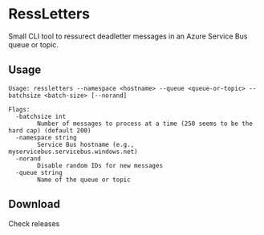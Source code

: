 # RessLetters
Small CLI tool to ressurect deadletter messages in an Azure Service Bus queue or topic.

## Usage
```
Usage: ressletters --namespace <hostname> --queue <queue-or-topic> --batchsize <batch-size> [--norand]

Flags:
  -batchsize int
        Number of messages to process at a time (250 seems to be the hard cap) (default 200)
  -namespace string
        Service Bus hostname (e.g., myservicebus.servicebus.windows.net)
  -norand
        Disable random IDs for new messages
  -queue string
        Name of the queue or topic
```

## Download
Check releases

